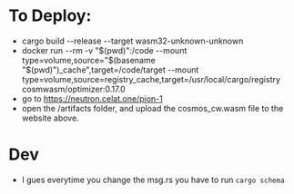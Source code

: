 # To Deploy:
- cargo build --release --target wasm32-unknown-unknown
- docker run --rm -v "$(pwd)":/code   --mount type=volume,source="$(basename "$(pwd)")_cache",target=/code/target   --mount type=volume,source=registry_cache,target=/usr/local/cargo/registry   cosmwasm/optimizer:0.17.0
- go to https://neutron.celat.one/pion-1 
- open the /artifacts folder, and upload the cosmos_cw.wasm file to the website above.

# Dev
- I gues everytime you change the msg.rs you have to run `cargo schema`